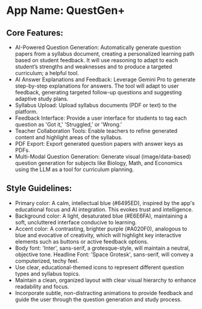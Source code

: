 # **App Name**: QuestGen+

## Core Features:

- AI-Powered Question Generation: Automatically generate question papers from a syllabus document, creating a personalized learning path based on student feedback. It will use reasoning to adapt to each student’s strengths and weaknesses and to produce a targeted curriculum; a helpful tool.
- AI Answer Explanations and Feedback: Leverage Gemini Pro to generate step-by-step explanations for answers. The tool will adapt to user feedback, generating targeted follow-up questions and suggesting adaptive study plans.
- Syllabus Upload: Upload syllabus documents (PDF or text) to the platform.
- Feedback Interface: Provide a user interface for students to tag each question as 'Got it,' 'Struggled,' or 'Wrong.'
- Teacher Collaboration Tools: Enable teachers to refine generated content and highlight areas of the syllabus.
- PDF Export: Export generated question papers with answer keys as PDFs.
- Multi-Modal Question Generation: Generate visual (image/data-based) question generation for subjects like Biology, Math, and Economics using the LLM as a tool for curriculum planning.

## Style Guidelines:

- Primary color: A calm, intellectual blue (#6495ED), inspired by the app's educational focus and AI integration. This evokes trust and intelligence.
- Background color: A light, desaturated blue (#E6E6FA), maintaining a soft, uncluttered interface conducive to learning.
- Accent color: A contrasting, brighter purple (#A020F0), analogous to blue and evocative of creativity, which will highlight key interactive elements such as buttons or active feedback options.
- Body font: 'Inter', sans-serif, a grotesque-style, will maintain a neutral, objective tone. Headline Font: 'Space Grotesk', sans-serif, will convey a computerized, techy feel.
- Use clear, educational-themed icons to represent different question types and syllabus topics.
- Maintain a clean, organized layout with clear visual hierarchy to enhance readability and focus.
- Incorporate subtle, non-distracting animations to provide feedback and guide the user through the question generation and study process.